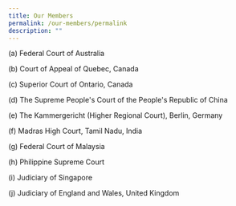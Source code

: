 ```yaml
---
title: Our Members
permalink: /our-members/permalink
description: ""
---
```



(a) Federal Court of Australia

(b) Court of Appeal of Quebec, Canada

(c) Superior Court of Ontario, Canada

(d) The Supreme People's Court of the People's Republic of China

(e) The Kammergericht (Higher Regional Court), Berlin, Germany

(f) Madras High Court, Tamil Nadu, India

(g) Federal Court of Malaysia

(h) Philippine Supreme Court

(i) Judiciary of Singapore

(j) Judiciary of England and Wales, United Kingdom